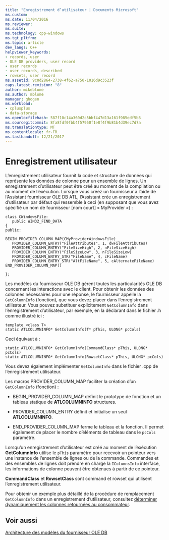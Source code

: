 ```yaml
---
title: "Enregistrement d’utilisateur | Documents Microsoft"
ms.custom: 
ms.date: 11/04/2016
ms.reviewer: 
ms.suite: 
ms.technology: cpp-windows
ms.tgt_pltfrm: 
ms.topic: article
dev_langs: C++
helpviewer_keywords:
- records, user
- OLE DB providers, user record
- user records
- user records, described
- rowsets, user record
ms.assetid: 9c0d2864-2738-4f62-a750-1016d9c3523f
caps.latest.revision: "8"
author: mikeblome
ms.author: mblome
manager: ghogen
ms.workload:
- cplusplus
- data-storage
ms.openlocfilehash: 587f10c14a360d2c5bbf447d13a161f985edf5b3
ms.sourcegitcommit: 8fa8fdf0fbb4f57950f1e8f4f9b81b4d39ec7d7a
ms.translationtype: MT
ms.contentlocale: fr-FR
ms.lasthandoff: 12/21/2017
---
```

# <a name="user-record"></a>Enregistrement utilisateur
L’enregistrement utilisateur fournit la code et structure de données qui représente les données de colonne pour un ensemble de lignes. Un enregistrement d’utilisateur peut être créé au moment de la compilation ou au moment de l’exécution. Lorsque vous créez un fournisseur à l’aide de l’Assistant fournisseur OLE DB ATL, l’Assistant crée un enregistrement d’utilisateur par défaut qui ressemble à ceci (en supposant que vous avez spécifié un nom de fournisseur [nom court] « MyProvider ») :  
  
```  
class CWindowsFile:  
   public WIN32_FIND_DATA  
{  
public:  
  
BEGIN_PROVIDER_COLUMN_MAP(CMyProviderWindowsFile)  
   PROVIDER_COLUMN_ENTRY("FileAttributes", 1, dwFileAttributes)  
   PROVIDER_COLUMN_ENTRY("FileSizeHigh", 2, nFileSizeHigh)  
   PROVIDER_COLUMN_ENTRY("FileSizeLow", 3, nFileSizeLow)  
   PROVIDER_COLUMN_ENTRY_STR("FileName", 4, cFileName)  
   PROVIDER_COLUMN_ENTRY_STR("AltFileName", 5, cAlternateFileName)  
END_PROVIDER_COLUMN_MAP()  
  
};  
```  
  
 Les modèles du fournisseur OLE DB gèrent toutes les particularités OLE DB concernant les interactions avec le client. Pour obtenir les données des colonnes nécessaires pour une réponse, le fournisseur appelle la `GetColumnInfo` (fonction), que vous devez placer dans l’enregistrement utilisateur. Vous pouvez substituer explicitement `GetColumnInfo` dans l’enregistrement d’utilisateur, par exemple, en la déclarant dans le fichier .h comme illustré ici :  
  
```  
template <class T>  
static ATLCOLUMNINFO* GetColumnInfo(T* pThis, ULONG* pcCols)   
```  
  
 Ceci équivaut à :  
  
```  
static ATLCOLUMNINFO* GetColumnInfo(CommandClass* pThis, ULONG* pcCols)  
static ATLCOLUMNINFO* GetColumnInfo(RowsetClass* pThis, ULONG* pcCols)  
```  
  
 Vous devez également implémenter `GetColumnInfo` dans le fichier .cpp de l’enregistrement utilisateur.  
  
 Les macros PROVIDER_COLUMN_MAP faciliter la création d’un `GetColumnInfo` (fonction) :  
  
-   BEGIN_PROVIDER_COLUMN_MAP définit le prototype de fonction et un tableau statique de **ATLCOLUMNINFO** structures.  
  
-   PROVIDER_COLUMN_ENTRY définit et initialise un seul **ATLCOLUMNINFO**.  
  
-   END_PROVIDER_COLUMN_MAP ferme le tableau et la fonction. Il permet également de placer le nombre d’éléments de tableau dans le `pcCols` paramètre.  
  
 Lorsqu’un enregistrement d’utilisateur est créé au moment de l’exécution **GetColumnInfo** utilise le `pThis` paramètre pour recevoir un pointeur vers une instance de l’ensemble de lignes ou de la commande. Commandes et des ensembles de lignes doit prendre en charge la `IColumnsInfo` interface, les informations de colonne peuvent être obtenues à partir de ce pointeur.  
  
 **CommandClass** et **RowsetClass** sont command et rowset qui utilisent l’enregistrement utilisateur.  
  
 Pour obtenir un exemple plus détaillé de la procédure de remplacement `GetColumnInfo` dans un enregistrement d’utilisateur, consultez [déterminer dynamiquement les colonnes retournées au consommateur](../../data/oledb/dynamically-determining-columns-returned-to-the-consumer.md).  
  
## <a name="see-also"></a>Voir aussi  
 [Architecture des modèles du fournisseur OLE DB](../../data/oledb/ole-db-provider-template-architecture.md)
